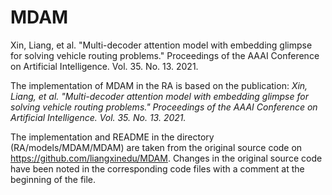 # MDAM
Xin, Liang, et al. "Multi-decoder attention model with embedding glimpse for 
solving vehicle routing problems." Proceedings 
of the AAAI Conference on Artificial Intelligence. Vol. 35. No. 13. 2021.

The implementation of MDAM in the RA is based on the publication: 
_Xin, Liang, et al. "Multi-decoder attention model with embedding 
glimpse for solving vehicle routing problems." Proceedings 
of the AAAI Conference on Artificial Intelligence. Vol. 35. No. 13. 2021._
 
The implementation and README in the directory (RA/models/MDAM/MDAM) are taken 
from the original source code on https://github.com/liangxinedu/MDAM. 
Changes in the original source code have been noted in the corresponding code files 
with a comment at the beginning of the file.
